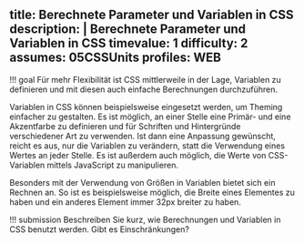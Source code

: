 title: Berechnete Parameter und Variablen in CSS
description: |
  Berechnete Parameter und Variablen in CSS
timevalue: 1
difficulty: 2
assumes: 05CSSUnits
profiles: WEB
---
!!! goal
    Für mehr Flexibilität ist CSS mittlerweile in der Lage, Variablen zu definieren und mit
    diesen auch einfache Berechnungen durchzuführen.
    
Variablen in CSS können beispielsweise eingesetzt werden, um Theming einfacher zu gestalten.
Es ist möglich, an einer Stelle eine Primär- und eine Akzentfarbe zu definieren und für
Schriften und Hintergründe verschiedener Art zu verwenden. Ist dann eine Anpassung gewünscht,
reicht es aus, nur die Variablen zu verändern, statt die Verwendung eines Wertes an jeder Stelle.
Es ist außerdem auch möglich, die Werte von CSS-Variablen mittels JavaScript zu manipulieren.

Besonders mit der Verwendung von Größen in Variablen bietet sich ein Rechnen an. So ist es
beispielsweise möglich, die Breite eines Elementes zu haben und ein anderes Element immer 32px
breiter zu haben.

!!! submission
    Beschreiben Sie kurz, wie Berechnungen und Variablen in CSS benutzt werden. Gibt es
    Einschränkungen?

